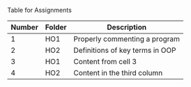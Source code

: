 Table for Assignments

Number | Folder | Description
------------ | ------------- | -------------
 1 | HO1 | Properly commenting a program
 2 | HO2 | Definitions of key terms in OOP
 3 | HO1 | Content from cell 3
 4 | HO2 | Content in the third column
